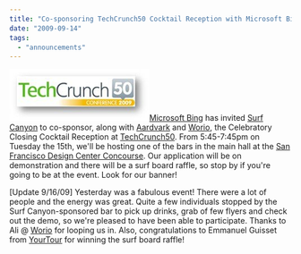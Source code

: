 ```yaml
---
title: "Co-sponsoring TechCrunch50 Cocktail Reception with Microsoft Bing"
date: "2009-09-14"
tags: 
  - "announcements"
---
```


![TechCrunch50](/assets/images/rank-dynamics/techcrunch50.jpg "TechCrunch50")[Microsoft Bing](http://www.bing.com) has invited [Surf Canyon](http://www.SurfCanyon.com) to co-sponsor, along with [Aardvark](http://www.vark.com) and [Worio](http://www.worio.com), the Celebratory Closing Cocktail Reception at [TechCrunch50](http://www.techcrunch50.com/). From 5:45-7:45pm on Tuesday the 15th, we'll be hosting one of the bars in the main hall at the [San Francisco Design Center Concourse](http://www.sfvenues.com/concourse/directions.html). Our application will be on demonstration and there will be a surf board raffle, so stop by if you're going to be at the event. Look for our banner!

\[Update 9/16/09\] Yesterday was a fabulous event! There were a lot of people and the energy was great. Quite a few individuals stopped by the Surf Canyon-sponsored bar to pick up drinks, grab of few flyers and check out the demo, so we're pleased to have been able to participate. Thanks to Ali @ [Worio](http://www.Worio.com) for looping us in. Also, congratulations to Emmanuel Guisset from [YourTour](http://www.yourtour.com) for winning the surf board raffle!
